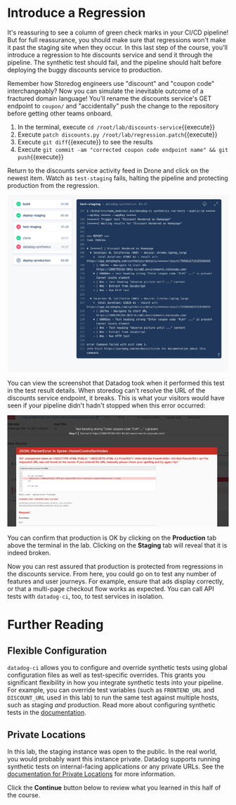 # Introduce a Regression
It's reassuring to see a column of green check marks in your CI/CD pipeline! But for full reassurance, you should make sure that regressions won't make it past the staging site when they occur. In this last step of the course, you'll introduce a regression to hte discounts service and send it through the pipeline. The synthetic test should fail, and the pipeline should halt before deploying the buggy discounts service to production.

Remember how Storedog engineers use "discount" and "coupon code" interchangeably? Now you can simulate the inevitable outcome of a fractured domain language! You'll rename the discounts service's GET endpoint to `coupon/` and "accidentally" push the change to the repository before getting other teams onboard. 

1. In the terminal, execute `cd /root/lab/discounts-service`{{execute}}
2. Execute `patch discounts.py /root/lab/regression.patch`{{execute}} 
3. Execute `git diff`{{execute}} to see the results
4. Execute `git commit -am "corrected coupon code endpoint name" && git push`{{execute}}

Return to the discounts service activity feed in Drone and click on the newest item. Watch as `test-staging` fails, halting the pipeline and protecting production from the regression.

![Failed datadog-ci test in the CICD pipeline](./assets/ss_drone_ci_fail.png)

You can view the screenshot that Datadog took when it performed this test in the test result details. When storedog can't resolve the URL of the discounts service endpoint, it breaks. This is what your visitors would have seen if your pipeline didn't hadn't stopped when this error occurred:

![Failed datadog-ci test results screenshot](./assets/ss_test_fail_screenshot.png)

You can confirm that production is OK by clicking on the **Production** tab above the terminal in the lab. Clicking on the **Staging** tab will reveal that it is indeed broken. 

Now you can rest assured that production is protected from regressions in the discounts service. From here, you could go on to test any number of features and user journeys. For example, ensure that ads display correctly, or that a multi-page checkout flow works as expected. You can call API tests with `datadog-ci`, too, to test services in isolation.
# Further Reading
## Flexible Configuration
`datadog-ci` allows you to configure and override synthetic tests using global configuration files as well as test-specific overrides. This grants you significant flexibility in how you integrate synthetic tests into your pipeline. For example, you can override test variables (such as `FRONTEND_URL` and `DISCOUNT_URL` used in this lab) to run the same test against multiple hosts, such as staging *and* production. Read more about configuring synthetic tests in the [documentation](https://docs.datadoghq.com/synthetics/ci/?tab=apitest#configure-tests).

## Private Locations
In this lab, the staging instance was open to the public. In the real world, you would probably want this instance private. Datadog supports running synthetic tests on internal-facing applications or any private URLs. See the [documentation for Private Locations](https://docs.datadoghq.com/getting_started/synthetics/private_location/) for more information.

Click the **Continue** button below to review what you learned in this half of the course.